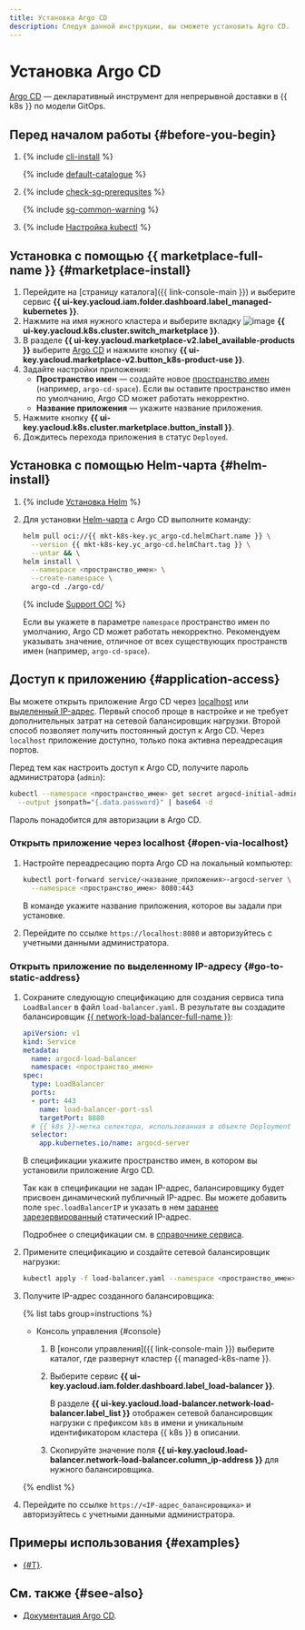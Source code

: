 ```yaml
---
title: Установка Argo CD
description: Следуя данной инструкции, вы сможете установить Agro CD.
---
```


# Установка Argo CD


[Argo CD](https://argo-cd.readthedocs.io) — декларативный инструмент для непрерывной доставки в {{ k8s }} по модели GitOps.

## Перед началом работы {#before-you-begin}

1. {% include [cli-install](../../../_includes/cli-install.md) %}

   {% include [default-catalogue](../../../_includes/default-catalogue.md) %}

1. {% include [check-sg-prerequsites](../../../_includes/managed-kubernetes/security-groups/check-sg-prerequsites-lvl3.md) %}

    {% include [sg-common-warning](../../../_includes/managed-kubernetes/security-groups/sg-common-warning.md) %}

1. {% include [Настройка kubectl](../../../_includes/managed-kubernetes/kubectl-install.md) %}

## Установка с помощью {{ marketplace-full-name }} {#marketplace-install}

1. Перейдите на [страницу каталога]({{ link-console-main }}) и выберите сервис **{{ ui-key.yacloud.iam.folder.dashboard.label_managed-kubernetes }}**.
1. Нажмите на имя нужного кластера и выберите вкладку ![image](../../../_assets/console-icons/shopping-cart.svg) **{{ ui-key.yacloud.k8s.cluster.switch_marketplace }}**.
1. В разделе **{{ ui-key.yacloud.marketplace-v2.label_available-products }}** выберите [Argo CD](/marketplace/products/yc/argo-cd) и нажмите кнопку **{{ ui-key.yacloud.marketplace-v2.button_k8s-product-use }}**.
1. Задайте настройки приложения:
   * **Пространство имен** — создайте новое [пространство имен](../../concepts/index.md#namespace) (например, `argo-cd-space`). Если вы оставите пространство имен по умолчанию, Argo CD может работать некорректно.
   * **Название приложения** — укажите название приложения.
1. Нажмите кнопку **{{ ui-key.yacloud.k8s.cluster.marketplace.button_install }}**.
1. Дождитесь перехода приложения в статус `Deployed`.

## Установка с помощью Helm-чарта {#helm-install}

1. {% include [Установка Helm](../../../_includes/managed-kubernetes/helm-install.md) %}
1. Для установки [Helm-чарта](https://helm.sh/docs/topics/charts/) с Argo CD выполните команду:

   ```bash
   helm pull oci://{{ mkt-k8s-key.yc_argo-cd.helmChart.name }} \
     --version {{ mkt-k8s-key.yc_argo-cd.helmChart.tag }} \
     --untar && \
   helm install \
     --namespace <пространство_имен> \
     --create-namespace \
     argo-cd ./argo-cd/
   ```

   {% include [Support OCI](../../../_includes/managed-kubernetes/note-helm-experimental-oci.md) %}

   Если вы укажете в параметре `namespace` пространство имен по умолчанию, Argo CD может работать некорректно. Рекомендуем указывать значение, отличное от всех существующих пространств имен (например, `argo-cd-space`).

## Доступ к приложению {#application-access}

Вы можете открыть приложение Argo CD через [localhost](#open-via-localhost) или [выделенный IP-адрес](#go-to-static-address). Первый способ проще в настройке и не требует дополнительных затрат на сетевой балансировщик нагрузки. Второй способ позволяет получить постоянный доступ к Argo CD. Через `localhost` приложение доступно, только пока активна переадресация портов.

Перед тем как настроить доступ к Argo CD, получите пароль администратора (`admin`):

```bash
kubectl --namespace <пространство_имен> get secret argocd-initial-admin-secret \
  --output jsonpath="{.data.password}" | base64 -d
```

Пароль понадобится для авторизации в Argo CD.

### Открыть приложение через localhost {#open-via-localhost}

1. Настройте переадресацию порта Argo CD на локальный компьютер:

   ```bash
   kubectl port-forward service/<название_приложения>-argocd-server \
     --namespace <пространство_имен> 8080:443
   ```

   В команде укажите название приложения, которое вы задали при установке.

1. Перейдите по ссылке `https://localhost:8080` и авторизуйтесь с учетными данными администратора.

### Открыть приложение по выделенному IP-адресу {#go-to-static-address}

1. Сохраните следующую спецификацию для создания сервиса типа `LoadBalancer` в файл `load-balancer.yaml`. В результате вы создадите балансировщик [{{ network-load-balancer-full-name }}](../../../network-load-balancer/index.yaml):

   ```yaml
   apiVersion: v1
   kind: Service
   metadata:
     name: argocd-load-balancer
     namespace: <пространство_имен>
   spec:
     type: LoadBalancer
     ports:
     - port: 443
       name: load-balancer-port-ssl
       targetPort: 8080
     # {{ k8s }}-метка селектора, использованная в объекте Deployment с именем <название_приложения>-argocd-server.
     selector:
       app.kubernetes.io/name: argocd-server
   ```

   В спецификации укажите пространство имен, в котором вы установили приложение Argo CD.

   Так как в спецификации не задан IP-адрес, балансировщику будет присвоен динамический публичный IP-адрес. Вы можете добавить поле `spec.loadBalancerIP` и указать в нем [заранее зарезервированный](../../../vpc/operations/get-static-ip.md) статический IP-адрес.

   Подробнее о спецификации см. в [справочнике сервиса](../../nlb-ref/service.md).

1. Примените спецификацию и создайте сетевой балансировщик нагрузки:

   ```bash
   kubectl apply -f load-balancer.yaml --namespace <пространство_имен>
   ```

1. Получите IP-адрес созданного балансировщика:

   {% list tabs group=instructions %}

   * Консоль управления {#console}

      1. В [консоли управления]({{ link-console-main }}) выберите каталог, где развернут кластер {{ managed-k8s-name }}.
      1. Выберите сервис **{{ ui-key.yacloud.iam.folder.dashboard.label_load-balancer }}**.

         В разделе **{{ ui-key.yacloud.load-balancer.network-load-balancer.label_list }}** отображен сетевой балансировщик нагрузки с префиксом `k8s` в имени и уникальным идентификатором кластера {{ k8s }} в описании.

      1. Скопируйте значение поля **{{ ui-key.yacloud.load-balancer.network-load-balancer.column_ip-address }}** для нужного балансировщика.

   {% endlist %}

1. Перейдите по ссылке `https://<IP-адрес_балансировщика>` и авторизуйтесь с учетными данными администратора.

## Примеры использования {#examples}

* [{#T}](../../tutorials/marketplace/argo-cd.md).

## См. также {#see-also}

* [Документация Argo CD](https://argo-cd.readthedocs.io/en/stable/operator-manual/).
